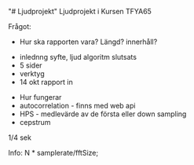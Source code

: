 "# Ljudprojekt" 
Ljudprojekt i Kursen TFYA65

Frågot: 
* Hur ska rapporten vara? Längd? innerhåll?
- inlednng syfte, ljud algoritm slutsats
- 5 sider
- verktyg
- 14 okt rapport in

* Hur fungerar  
* autocorrelation - finns med web api
* HPS - medlevärde av de första  eller down sampling 
* cepstrum

1/4 sek

Info:
N * samplerate/fftSize;
